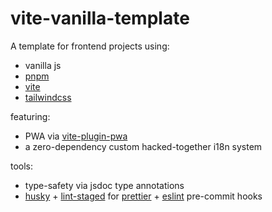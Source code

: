 # vite-vanilla-template

A template for frontend projects using:

- vanilla js
- [pnpm](https://github.com/pnpm/pnpm)
- [vite](https://github.com/vitejs/vite)
- [tailwindcss](https://github.com/tailwindlabs/tailwindcss)

featuring:

- PWA via [vite-plugin-pwa](https://github.com/vite-pwa/vite-plugin-pwa)
- a zero-dependency custom hacked-together i18n system

tools:

- type-safety via jsdoc type annotations
- [husky](https://github.com/typicode/husky) + [lint-staged](https://github.com/okonet/lint-staged) for [prettier](https://github.com/prettier/prettier) + [eslint](https://github.com/eslint/eslint) pre-commit hooks
